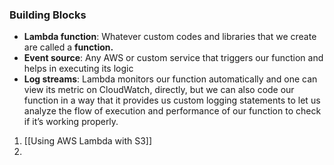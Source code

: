 ### Building Blocks

-   **Lambda function**: Whatever custom codes and libraries that we create are called a **function.**
-   **Event source**: Any AWS or custom service that triggers our function and helps in executing its logic
-   **Log streams**: Lambda monitors our function automatically and one can view its metric on CloudWatch, directly, but we can also code our function in a way that it provides us custom logging statements to let us analyze the flow of execution and performance of our function to check if it’s working properly.


1. [[Using AWS Lambda with S3]]
2. 